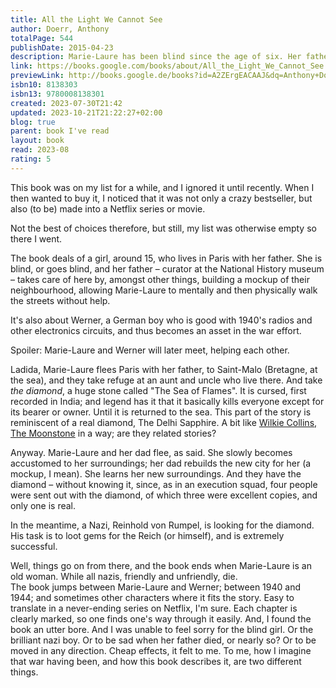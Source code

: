 ```yaml
---
title: All the Light We Cannot See
author: Doerr, Anthony
totalPage: 544
publishDate: 2015-04-23
description: Marie-Laure has been blind since the age of six. Her father builds a perfect miniature of their Paris neighbourhood so she can memorize it by touch and navigate her way home. But when the Nazis invade, father and daughter flee with a dangerous secret. Werner is a German orphan, destined to labour in the same mine that claimed his father's life, until he discovers a knack for engineering. His talent wins him a place at a brutal military academy, but his way out of obscurity is built on suffering. At the same time, far away in a walled city by the sea, an old man discovers new worlds without ever setting foot outside his home. But all around him, impending danger closes in. Doerr's combination of soaring imagination and meticulous observation is electric.
link: https://books.google.com/books/about/All_the_Light_We_Cannot_See.html?hl=&id=A2ZErgEACAAJ
previewLink: http://books.google.de/books?id=A2ZErgEACAAJ&dq=Anthony+Doerr,+All+The+Light+We+Cannot+See&hl=&as_pt=BOOKS&cd=1&source=gbs_api
isbn10: 8138303
isbn13: 9780008138301
created: 2023-07-30T21:42
updated: 2023-10-21T21:22:27+02:00
blog: true
parent: book I've read
layout: book
read: 2023-08
rating: 5
---
```


This book was on my list for a while, and I ignored it until recently. When I then wanted to buy it, I noticed that it was not only a crazy bestseller, but also (to be) made into a Netflix series or movie.

Not the best of choices therefore, but still, my list was otherwise empty so there I went.

The book deals of a girl, around 15, who lives in Paris with her father. She is blind, or goes blind, and her father – curator at the National History museum – takes care of here by, amongst other things, building a mockup of their neighbourhood, allowing Marie-Laure to mentally and then physically walk the streets without help.

It's also about Werner, a German boy who is good with 1940's radios and other electronics circuits, and thus becomes an asset in the war effort.

Spoiler: Marie-Laure and Werner will later meet, helping each other.

Ladida, Marie-Laure flees Paris with her father, to Saint-Malo (Bretagne, at the sea), and they take refuge at an aunt and uncle who live there. And take _the diamond_, a huge stone called "The Sea of Flames". It is cursed, first recorded in India; and legend has it that it basically kills everyone except for its bearer or owner. Until it is returned to the sea. This part of the story is reminiscent of a real diamond, The Delhi Sapphire. A bit like [Wilkie Collins, The Moonstone](Wilkie%20Collins,%20The%20Moonstone.md) in a way; are they related stories?

Anyway.  Marie-Laure and her dad flee, as said. She slowly becomes accustomed to her surroundings; her dad rebuilds the new city for her (a mockup, I mean). She learns her new surroundings. And they have the diamond – without knowing it, since, as in an execution squad, four people were sent out with the diamond, of which three were excellent copies, and only one is real.

In the meantime, a Nazi, Reinhold von Rumpel, is looking for the diamond. His task is to loot gems for the Reich (or himself), and is extremely successful.

Well, things go on from there, and the book ends when Marie-Laure is an old woman. While all nazis, friendly and unfriendly, die.  
The book jumps between Marie-Laure and Werner; between 1940 and 1944; and sometimes other characters where it fits the story. Easy to translate in a never-ending series on Netflix, I'm sure. Each chapter is clearly marked, so one finds one's way through it easily.  And, I found the book an utter bore. And I was unable to feel sorry for the blind girl. Or the brilliant nazi boy. Or to be sad when her father died, or nearly so? Or to be moved in any direction. Cheap effects, it felt to me.  To me, how I imagine that war having been, and how this book describes it, are two different things. 